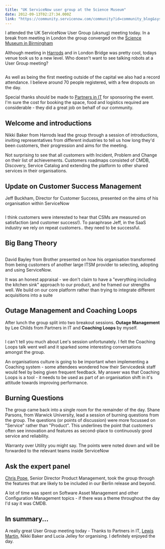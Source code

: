 ```yaml
---
title: "UK ServiceNow user group at the Science Museum"
date: 2012-09-13T02:27:34.000Z
link: "https://community.servicenow.com/community?id=community_blog&sys_id=77fde62ddbd0dbc01dcaf3231f96198e"
---
```

<p>I attended the UK ServiceNow User Group (uksnug) meeting today. In a break from meeting in London the group converged on the <a title="w.thinktank.ac/" href="http://www.thinktank.ac/">Science Museum in Birmingham</a></p><p></p><p>Although meeting in <a title="mmunity.servicenow.com/blog/simonmorris/uk-servicenow-user-group-meeting-tea-and-cakes-harrods" href="http://community.servicenow.com/blog/simonmorris/uk-servicenow-user-group-meeting-tea-and-cakes-harrods">Harrods</a> and in London Bridge was pretty cool, todays venue took us to a new level. Who doesn't want to see talking robots at a User Group meeting?</p><p></p><p><img   alt="" class="jive-image" src="51106379db901fc03eb27a9e0f96195a.iix"/></p><p></p><p>As well as being the first meeting outside of the capital we also had a record attendance. I believe around 70 people registered, with a few dropouts on the day.</p><p></p><p>Special thanks should be made to <a title="w.piit.co.uk/" href="http://www.piit.co.uk/">Partners in IT</a> for sponsoring the event. I'm sure the cost for booking the space, food and logistics required are considerable - they did a great job on behalf of our community.</p><p></p><p></p><p></p><h2>Welcome and introductions</h2><p></p><p></p><p>Nikki Baker from Harrods lead the group through a session of introductions, inviting representatives from different industries to tell us how long they'd been customers, their progression and aims for the meeting.</p><p></p><p>Not surprising to see that all customers with Incident, Problem and Change on their list of achievements. Customers roadmaps consisted of CMDB, Discovery, Service Catalog and extending the platform to other shared services in their organisations.</p><p></p><p></p><h2>Update on Customer Success Management</h2><p></p><p></p><p>Jeff Buckham, Director for Customer Success, presented on the aims of his organisation within ServiceNow</p><p></p><p><img   alt="" class="jive-image" src="c55bebb5db14df04e9737a9e0f9619f4.iix"/></p><p></p><p>I think customers were interested to hear that CSMs are measured on satisfaction (and customer success!). To paraphrase Jeff, in the SaaS industry we rely on repeat customers.. they need to be successful.</p><p></p><p></p><h2>Big Bang Theory</h2><p></p><p></p><p><img   alt="" class="jive-image" src="9df124cadb5c5304b322f4621f9619ee.iix"/></p><p></p><p>David Bayley from Brother presented on how his organisation transformed from being customers of another large ITSM provider to selecting, adopting and using ServiceNow.</p><p></p><p>It was an honest appraisal - we don't claim to have a "everything including the kitchen sink" approach to our product, and he framed our strengths well. We build on our core platform rather than trying to integrate different acquisitions into a suite</p><p></p><p></p><h2>Outage Management and Coaching Loops</h2><p></p><p></p><p>After lunch the group split into two breakout sessions. <strong>Outage Management</strong> by Lee Childs from Partners in IT and <strong>Coaching Loops</strong> by myself.</p><p></p><p><img   alt="" class="jive-image" src="3622040edbd4db048c8ef4621f96195a.iix"/></p><p></p><p>I can't tell you much about Lee's session unfortunately. I felt the Coaching Loops talk went well and it sparked some interesting conversations amongst the group.</p><p></p><p>An organisations culture is going to be important when implementing a Coaching system - some attendees wondered how their Servicedesk staff would feel by being given frequent feedback. My answer was that Coaching Loops is a tool - it needs to be used as part of an organisation shift in it's attitude towards improving performance.</p><p></p><p></p><h2>Burning Questions</h2><p></p><p></p><p>The group came back into a single room for the remainder of the day. Shane Parsons, from Warwick University, lead a session of burning questions from the group. The questions (or points of discussion) were more focussed on "Service" rather than "Product". This underlines the point that customers often see innovation and features as second-place to continuously good service and reliability.</p><p></p><p>Warranty over Utility you might say. The points were noted down and will be forwarded to the relevant teams inside ServiceNow</p><p></p><p></p><h2>Ask the expert panel</h2><p></p><p></p><p><a title="itter.com/Chris_Pope_NOW" href="http://twitter.com/Chris_Pope_NOW">Chris Pope</a>, Senior Director Product Management, took the group through the features that are likely to be included in our Berlin release and beyond.</p><p></p><p>A lot of time was spent on Software Asset Management and other Configuration Management topics - if there was a theme throughout the day I'd say it was CMDB.</p><p></p><p></p><h2>In summary...</h2><p></p><p></p><p>A really great User Group meeting today - Thanks to Partners in IT, <a title="witter.com/LM_S_C" href="https://twitter.com/LM_S_C">Lewis Martin</a>, Nikki Baker and Lucia Jelley for organising. I definitely enjoyed the day.</p>